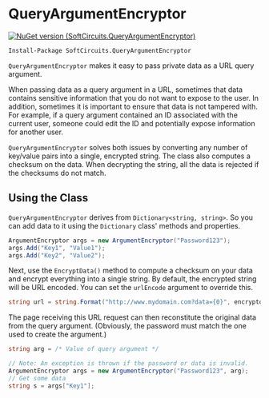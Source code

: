 # QueryArgumentEncryptor

[![NuGet version (SoftCircuits.QueryArgumentEncryptor)](https://img.shields.io/nuget/v/SoftCircuits.QueryArgumentEncryptor.svg?style=flat-square)](https://www.nuget.org/packages/SoftCircuits.QueryArgumentEncryptor/)

```
Install-Package SoftCircuits.QueryArgumentEncryptor
```

`QueryArgumentEncryptor` makes it easy to pass private data as a URL query argument.

When passing data as a query argument in a URL, sometimes that data contains sensitive information that you do not want to expose to the user. In addition, sometimes it is important to ensure that data is not tampered with. For example, if a query argument contained an ID associated with the current user, someone could edit the ID and potentially expose information for another user.

`QueryArgumentEncryptor` solves both issues by converting any number of key/value pairs into a single, encrypted string. The class also computes a checksum on the data. When decrypting the string, all the data is rejected if the checksums do not match.

## Using the Class

`QueryArgumentEncryptor` derives from `Dictionary<string, string>`. So you can add data to it using the `Dictionary` class' methods and properties.

```cs
ArgumentEncryptor args = new ArgumentEncryptor("Password123");
args.Add("Key1", "Value1");
args.Add("Key2", "Value2");
```

Next, use the `EncryptData()` method to compute a checksum on your data and encrypt everything into a single string. By default, the encrypted string will be URL encoded. You can set the `urlEncode` argument to override this.

```cs
string url = string.Format("http://www.mydomain.com?data={0}", encryptor.EncryptData());
```

The page receiving this URL request can then reconstitute the original data from the query argument. (Obviously, the password must match the one used to create the argument.)

```cs
string arg = /* Value of query argument */

// Note: An exception is thrown if the password or data is invalid.
ArgumentEncryptor args = new ArgumentEncryptor("Password123", arg);
// Get some data
string s = args["Key1"];
```
